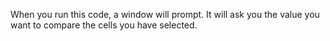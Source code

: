 When you run this code, a window will prompt. It will ask you the value you want to compare the cells you have selected.
